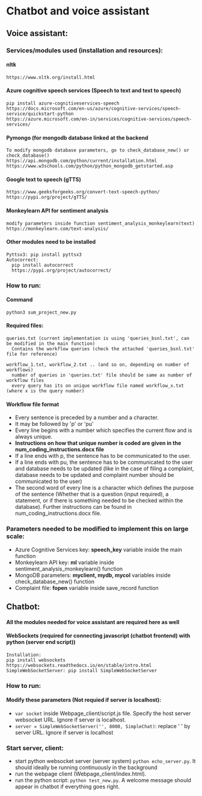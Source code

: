 # Chatbot and voice assistant

## Voice assistant:

### Services/modules used (installation and resources):
  #### nltk
    https://www.nltk.org/install.html
  #### Azure cognitive speech services (Speech to text and text to speech)
    pip install azure-cognitiveservices-speech
    https://docs.microsoft.com/en-us/azure/cognitive-services/speech-service/quickstart-python
    https://azure.microsoft.com/en-in/services/cognitive-services/speech-services/
  #### Pymongo (for mongodb database linked at the backend
    To modify mongodb database parameters, go to check_database_new() or check_database()
    https://api.mongodb.com/python/current/installation.html
    https://www.w3schools.com/python/python_mongodb_getstarted.asp
  #### Google text to speech (gTTS)
    https://www.geeksforgeeks.org/convert-text-speech-python/
    https://pypi.org/project/gTTS/
  #### Monkeylearn API for sentiment analysis
    modify parameters inside function sentiment_analysis_monkeylearn(text)
    https://monkeylearn.com/text-analysis/
  #### Other modules need to be installed
    Pyttsx3: pip install pyttsx3
    Autocorrect:
      pip install autocorrect
      https://pypi.org/project/autocorrect/

### How to run:
  #### Command
  `python3 sum_project_new.py`
  #### Required files:
    queries.txt (current implementation is using 'queries_bsnl.txt', can be modified in the main function)
      Contains the workflow queries (check the attached 'queries_bsnl.txt' file for reference)

    workflow_1.txt, workflow_2.txt .. (and so on, depending on number of workflows)
      number of queries in 'queries.txt' file should be same as number of workflow files
      every query has its on unique workflow file named workflow_x.txt (where x is the query number)
  #### Workflow file format
  - Every sentence is preceded by a number and a character.
  - It may be followed by 'p' or 'pu'
  - Every line begins with a number which specifies the current flow and is always unique.
  - __Instructions on how that unique number is coded are given in the num_coding_instructions.docx file__
  - If a line ends with p, the sentence has to be communicated to the user.
  - If a line ends with pu, the sentence has to be communicated to the user and database needs to be updated (like in the case of filing a complaint, database needs to be updated and complaint number should be communicated to the user)
  - The second word of every line is a character which defines the purpose of the sentence (Whether that is a question (input required), a statement, or if there is something needed to be checked within the database). Further instructions can be found in num_coding_instructions.docx file.

### Parameters needed to be modified to implement this on large scale:
  - Azure Cognitive Services key: __speech_key__ variable inside the main function
  - Monkeylearn API key: __ml__ variable inside sentiment_analysis_monkeylearn() function
  - MongoDB parameters: __myclient, mydb, mycol__ variables inside check_database_new() function
  - Complaint file: __fopen__ variable inside save_record function

## Chatbot:

  #### All the modules needed for voice assistant are required here as well
  #### WebSockets (required for connecting javascript (chatbot frontend) with python (server end script))
    Installation:
    pip install websockets
    https://websockets.readthedocs.io/en/stable/intro.html
    SimpleWebSocketServer: pip install SimpleWebSocketServer
    
### How to run:
  #### Modify these parameters (Not requied if server is localhost):
  -  `var socket` inside Webpage_client/script.js file. Specify the host server websocket URL. Ignore if server is localhost.
  - `server = SimpleWebSocketServer('', 8000, SimpleChat)`: replace ' ' by server URL. Ignore if server is localhost
  
### Start server, client:
  - start python websocket server (server system) `python echo_server.py`. It should ideally be running continuously in the background
  - run the webpage client (Webpage_client/index.html).
  - run the python script: `python test_new.py`. A welcome message should appear in chatbot if everything goes right.
